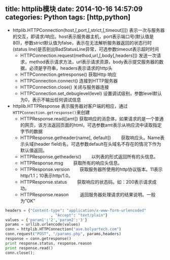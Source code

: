 title: httplib模块
date: 2014-10-16 14:57:09
categories: Python
tags: [http,python]
---
<!--more-->
- httplib.HTTPConnection(host,[,port,[,strict,[,timeout]]])
	表示一次与服务器的交互，即请求/响应。host表示服务器主机，port表示端口号(默认值是80)，参数strict默认值为false，表示在无法解析服务器返回的状态行时(status line)是否剖出BadStatusLine异常，可选参数timeout表示超时时间
	+ HTTPConnection.request(method,url,[,body[,headers]])
		发送一次请求，method表示请求方法，url表示请求资源，body表示提交服务器的数据，必须是字符串，headers表示请求的http头
	+ HTTPConnection.getresponse()
		获取Http 响应
	+ HTTPConnection.connect()
		连接到HTTP服务器
	+ HTTPConnection.close()
		关闭与服务器连接
	+ HTTPConnection.set_debuglevel(level)
		设置调试级别，参数level默认为0，表示不输出任何调试信息
- httplib.HTTPResponse	表示服务器对客户端的相应，通过`HTTPConnection.getresponse()`来创建
	+ HTTPResponse.read([amt])
		获取响应的消息体，如果请求的是一个普通的网页，该方法返回页面的html，可选参数amt表示从响应流中读取指定字节的数据
	+ HTTPResponse.getheader(name[, default])
	　　获取响应头。Name表示头域(header field)名，可选参数default在头域名不存在的情况下作为默认值返回。
	+ HTTPResponse.getheaders()
	　　以列表的形式返回所有的头信息。
	+ HTTPResponse.msg
	　　获取所有的响应头信息。
	+ HTTPResponse.version
	　　获取服务器所使用的http协议版本。11表示http/1.1；10表示http/1.0。
	+ HTTPResponse.status
	　　获取响应的状态码。如：200表示请求成功。
	+ HTTPResponse.reason
　　 	返回服务器处理请求的结果说明。一般为”OK”

```python
headers = {"Content-type": "application/x-www-form-urlencoded"
                    , "Accept": "text/plain"}
values = {'param1':'2','param2':'3'}
params = urllib.urlencode(values)
conn = httplib.HTTPConnection("ave.bolyartech.com") 
conn.request("POST", "/params.php", params,headers)
response = conn.getresponse()    
print response.status, response.reason  
print response.read()
conn.close();
```